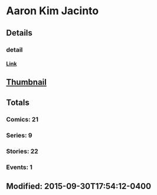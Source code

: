 # Aaron Kim Jacinto 
## Details
### detail
#### [Link](http://marvel.com/comics/creators/12319/aaron_kim_jacinto?utm_campaign=apiRef&utm_source=225578a89fc76f3d20fbffda5d17a88d)
## [Thumbnail](http://i.annihil.us/u/prod/marvel/i/mg/b/40/image_not_available.jpg)
## Totals
### Comics: 21
### Series: 9
### Stories: 22
### Events: 1
## Modified: 2015-09-30T17:54:12-0400